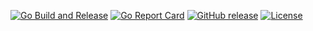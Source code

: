 [![Go Build and Release](https://github.com/ceelsoin/subzero/actions/workflows/ci.yml/badge.svg)](https://github.com/ceelsoin/subzero/actions/workflows/ci.yml)
[![Go Report Card](https://goreportcard.com/badge/github.com/ceelsoin/subzero)](https://goreportcard.com/report/github.com/ceelsoin/subzero)
[![GitHub release](https://img.shields.io/github/v/release/ceelsoin/subzero)](https://github.com/ceelsoin/subzero)
[![License](https://img.shields.io/badge/License-Mit-blue.svg)](https://opensource.org/licenses/MIT)